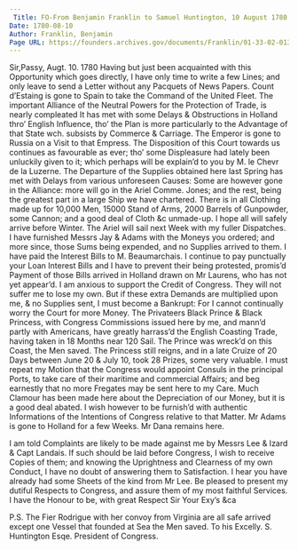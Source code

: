 ```yaml
---
 Title: FO-From Benjamin Franklin to Samuel Huntington, 10 August 1780
Date: 1780-08-10
Author: Franklin, Benjamin
Page URL: https://founders.archives.gov/documents/Franklin/01-33-02-0130
---
```


Sir,Passy, Augt. 10. 1780
Having but just been acquainted with this Opportunity which goes directly, I have only time to write a few Lines; and only leave to send a Letter without any Pacquets of News Papers.
Count d’Estaing is gone to Spain to take the Command of the United Fleet.
The important Alliance of the Neutral Powers for the Protection of Trade, is nearly compleated It has met with some Delays & Obstructions in Holland thro’ English Influence, tho’ the Plan is more particularly to the Advantage of that State wch. subsists by Commerce & Carriage.
The Emperor is gone to Russia on a Visit to that Empress.
The Disposition of this Court towards us continues as favourable as ever; tho’ some Displeasure had lately been unluckily given to it; which perhaps will be explain’d to you by M. le Chevr de la Luzerne.
The Departure of the Supplies obtained here last Spring has met with Delays from various unforeseen Causes: Some are however gone in the Alliance: more will go in the Ariel Comme. Jones; and the rest, being the greatest part in a large Ship we have chartered. There is in all Clothing made up for 10,000 Men, 15000 Stand of Arms, 2000 Barrels of Gunpowder, some Cannon; and a good deal of Cloth &c unmade-up. I hope all will safely arrive before Winter.
The Ariel will sail next Week with my fuller Dispatches.
I have furnished Messrs Jay & Adams with the Moneys you ordered; and more since, those Sums being expended, and no Supplies arrived to them.
I have paid the Interest Bills to M. Beaumarchais.
I continue to pay punctually your Loan Interest Bills and I have to prevent their being protested, promis’d Payment of those Bills arrived in Holland drawn on Mr Laurens, who has not yet appear’d. I am anxious to support the Credit of Congress. They will not suffer me to lose my own. But if these extra Demands are multiplied upon me, & no Supplies sent, I must become a Bankrupt: For I cannot continually worry the Court for more Money.
The Privateers Black Prince & Black Princess, with Congress Commissions issued here by me, and mann’d partly with Americans, have greatly harrass’d the English Coasting Trade, having taken in 18 Months near 120 Sail. The Prince was wreck’d on this Coast, the Men saved. The Princess still reigns, and in a late Cruize of 20 Days between June 20 & July 10, took 28 Prizes, some very valuable.
I must repeat my Motion that the Congress would appoint Consuls in the principal Ports, to take care of their maritime and commercial Affairs; and beg earnestly that no more Fregates may be sent here to my Care.
Much Clamour has been made here about the Depreciation of our Money, but it is a good deal abated. I wish however to be furnish’d with authentic Informations of the Intentions of Congress relative to that Matter.
Mr Adams is gone to Holland for a few Weeks. Mr Dana remains here.

I am told Complaints are likely to be made against me by Messrs Lee & Izard & Capt Landais. If such should be laid before Congress, I wish to receive Copies of them; and knowing the Uprightness and Clearness of my own Conduct, I have no doubt of answering them to Satisfaction. I hear you have already had some Sheets of the kind from Mr Lee.
Be pleased to present my dutiful Respects to Congress, and assure them of my most faithful Services.
I have the Honour to be, with great Respect Sir Your Exy’s &ca

P.S. The Fier Rodrigue with her convoy from Virginia are all safe arrived except one Vessel that founded at Sea the Men saved.
To his Excelly. S. Huntington Esqe. President of Congress.


